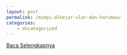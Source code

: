 ```yaml
---
layout: post
permalink: /mimpi-dikejar-ular-dan-harimau/
categories:
    - Uncategorized
---
```


[Baca Selengkapnya](/06)
